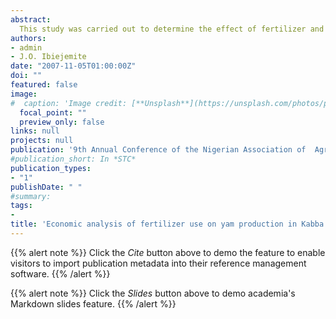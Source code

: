```yaml
---
abstract:
  This study was carried out to determine the effect of fertilizer and some socio-economic factors on total output of yam in Kabba Bunu Local Government Area of Kogi State, Nigeria during the 2005/2006 farming season. To achieve this aim, a structured questionnaire was administered to sixty (60) randomly selected farmers out of which six (6) were returned unfilled. Results obtained shows that fertilizer has no significant effect on the output of Yam. This may be due to a combination of high cost and lack of adequate financial power to purchase optimum amount needed to affect yam output. However, farm size, age, credit and family size are found to have significant effect on the output of Yam. It is recommended that farmers should be adequately empowered to purchase enough fertilizer in order to ensure optimum and sustainable yam production and meet up with the millennium development goals of eliminating hunger and extreme poverty.
authors:
- admin
- J.O. Ibiejemite 
date: "2007-11-05T01:00:00Z"
doi: ""
featured: false
image:
#  caption: 'Image credit: [**Unsplash**](https://unsplash.com/photos/pLCdAaMFLTE)'
  focal_point: ""
  preview_only: false
links: null
projects: null
publication: '9th Annual Conference of the Nigerian Association of  Agricultural Economists, 1000-Seater Theatre, Abubakar Tafawa Balewa University, Bauchi.  November 5-8'
#publication_short: In *STC*
publication_types:
- "1"
publishDate: " "
#summary: 
tags:
- 
title: 'Economic analysis of fertilizer use on yam production in Kabba Bunu Local Government Area of Kogi State, Nigeria'
---
```


{{% alert note %}}
Click the *Cite* button above to demo the feature to enable visitors to import publication metadata into their reference management software.
{{% /alert %}}

{{% alert note %}}
Click the *Slides* button above to demo academia's Markdown slides feature.
{{% /alert %}}
